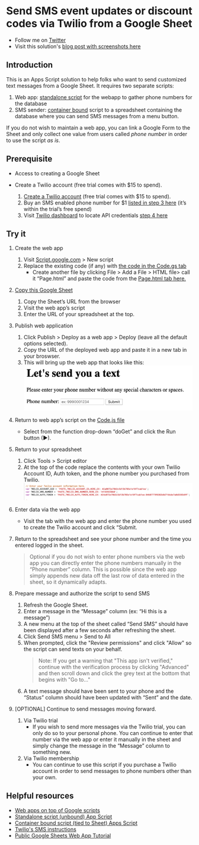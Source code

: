
# Send SMS event updates or discount codes via Twilio from a Google Sheet

- Follow me on
  [Twitter](https://twitter.com/TechandEco)
- Visit this solution's
  [blog post with screenshots here](https://medium.com/@TechandEco/send-sms-event-updates-or-discount-codes-using-twilio-from-a-google-sheet-fd1ebd24c4e)

## Introduction

This is an Apps Script solution to help folks who want to send customized text
messages from a Google Sheet. It requires two separate scripts:

1. Web app:
  [standalone script](https://developers.google.com/apps-script/guides/standalone)
   for the webapp to gather phone numbers for the database
1. SMS sender:
   [container bound](https://developers.google.com/apps-script/guides/bound)
   script to a spreadsheet containing the database where you can send SMS
   messages from a menu button.

If you do not wish to maintain a web app, you can link a Google Form to the
Sheet and only collect one value from users called _phone number_ in order to
use the script _as is_.

## Prerequisite

- Access to creating a Google Sheet
- Create a Twilio account (free trial comes with $15 to spend).

    1. [Create a Twilio account](https://support.vision6.com.au/hc/en-us/articles/230673727-Text-Messaging-Account-Setup-with-Twilio)
        (free trial comes with $15 to spend).
    1. Buy an SMS enabled phone number for $1
       [listed in step 3 here](https://support.vision6.com.au/hc/en-us/articles/230673727-Text-Messaging-Account-Setup-with-Twilio)
       (it’s within the trial’s free spend)
    1. Visit
       [Twilio dashboard](https://www.twilio.com/console)
       to locate API credentials
       [step 4 here](https://support.vision6.com.au/hc/en-us/articles/230673727-Text-Messaging-Account-Setup-with-Twilio)

## Try it

1. Create the web app
    1. Visit
       [Script.google.com](https://script.google.com/u/1/home) > New script
    1. Replace the existing code (if any) with
       [the code in the Code.gs tab](webapp/Code.js)
        - Create another file by clicking File > Add a File > HTML file> call it
          “Page.html” and paste the code from the
          [Page.html tab here.](webapp/Page.html)

1. [Copy this Google Sheet](https://docs.google.com/spreadsheets/d/1A0YN5Ps2Iq-yTHvBPXwrz61HBXA0ZWgIML911ub6B3o/copy)
    1. Copy the Sheet’s URL from the browser
    1. Visit the web app’s script
    1. Enter the URL of your spreadsheet at the top.

1. Publish web application
    1. Click Publish > Deploy as a web app > Deploy (leave all the default
       options selected).
    1. Copy the URL of the deployed web app and paste it in a new tab in your
       broswser.
    1. This will bring up the web app that looks like this:
    ![Screenshot of phone number web app](webapp-screenshot.png)

1. Return to web app’s script on the
   [Code.js file](webapp/Code.js)
    - Select from the function drop-down “doGet” and click the Run button (►).

1. Return to your spreadsheet
    1. Click Tools > Script editor
    1. At the top of the code replace the contents with your own Twilio Account
       ID, Auth token, and the phone number you purchased from Twilio.
       ![Screenshot of Twilio values in script](twilio_account_info_screenshot.png)
1. Enter data via the web app
    - Visit the tab with the web app and enter the phone number you used to
      create the Twilio account and click “Submit.

1. Return to the spreadsheet and see your phone number and the
    time you entered logged in the sheet.
    > Optional if you do not wish to enter phone numbers via the web app you
    > can directly enter the phone numbers manually in the “Phone number”
    > column. This is possible since the web app simply appends new data off
    > the last row of data entered in the sheet, so it dynamically adapts.

1. Prepare message and authorize the script to send SMS
    1. Refresh the Google Sheet.
    1. Enter a message in the “Message” column (ex: “Hi this is a message”)
    1. A new menu at the top of the sheet called “Send SMS”  should have been
       displayed after a few seconds after refreshing the sheet.
    1. Click Send SMS menu > Send to All
    1. When prompted, click the "Review permissions" and click "Allow" so the
       script can send texts on your behalf.
        > Note: If you get a warning that "This app isn't verified,"
        > continue with the verification process by clicking "Advanced" and
        > then scroll down and click the grey text at the bottom that begins
        > with "Go to..."
    1. A text message should have been sent to your phone and the “Status”
       column should have been updated with “Sent” and the date.

1. [OPTIONAL] Continue to send messages moving forward.
    1. Via Twilio trial
        - If you wish to send more messages via the Twilio trial, you can only
          do so to your personal phone. You can continue to enter that number
          via the web app or enter it manually in the sheet and simply change
          the message in the “Message” column to something new.
    1. Via Twilio membership
        - You can continue to use this script if you purchase a Twilio account
          in order to send messages to phone numbers other than your own.

## Helpful resources

- [Web apps on top of Google scripts](https://developers.google.com/apps-script/guides/web)
- [Standalone script (unbound) App Script](https://developers.google.com/apps-script/guides/standalone)
- [Container bound script (tied to Sheet) Apps Script](https://developers.google.com/apps-script/guides/bound)
- [Twilio's SMS instructions](https://www.twilio.com/blog/2016/02/send-sms-from-a-google-spreadsheet.html)
- [Public Google Sheets Web App Tutorial](https://youtu.be/RRQvySxaCW0)

